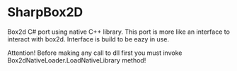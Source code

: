 # SharpBox2D
Box2d C# port using native C++ library. This port is more like an interface to interact with box2d. Interface is build to be eazy in use.

Attention! Before making any call to dll first you must invoke Box2dNativeLoader.LoadNativeLibrary method!
